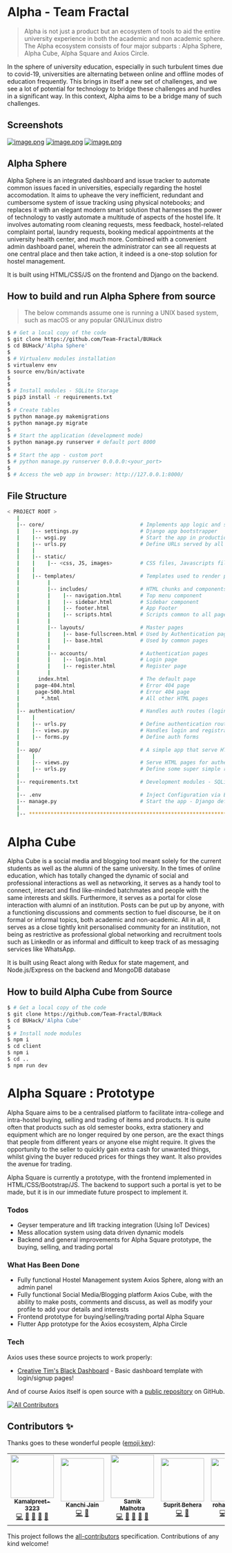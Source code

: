 # Alpha - Team Fractal

> Alpha is not just a product but an ecosystem of tools to aid the entire university experience in both the academic and non academic sphere. The Alpha ecosystem consists of four major subparts : Alpha Sphere, Alpha Cube, Alpha Square and Axios Circle.

In the sphere of university education, especially in such turbulent times due to covid-19, universities are alternating between online and offline modes of education frequently. This brings in itself a new set of challenges, and we see a lot of potential for technology to bridge these challenges and hurdles in a significant way. In this context, Alpha aims to be a bridge many of such challenges.


## Screenshots 

[![image.png](https://i.postimg.cc/J4MH4CLC/image.png)](https://postimg.cc/MX3pd4H9)
[![image.png](https://i.postimg.cc/02TGCBgt/image.png)](https://postimg.cc/jLhJxvSN)
[![image.png](https://i.postimg.cc/sXH7Gn94/image.png)](https://postimg.cc/34pdPFqk)


## Alpha Sphere

Alpha Sphere is an integrated dashboard and issue tracker to automate common issues faced in universities, especially regarding the hostel accomodation. It aims to upheave the very inefficient, redundant and cumbersome system of issue tracking using physical notebooks; and replaces it with an elegant modern smart solution that harnesses the power of technology to vastly automate a multitude of aspects of the hostel life. It involves automating room cleaning requests, mess feedback, hostel-related complaint portal, laundry requests, booking medical appointments at the university health center, and much more. Combined with a convenient admin dashboard panel, wherein the administrator can see all requests at one central place and then take action, it indeed is a one-stop solution for hostel management.

It is built using HTML/CSS/JS on the frontend and Django on the backend.

## How to build and run Alpha Sphere from source

> The below commands assume one is running a UNIX based system, such as macOS or any popular GNU/Linux distro

```bash
$ # Get a local copy of the code
$ git clone https://github.com/Team-Fractal/BUHack
$ cd BUHack/'Alpha Sphere'
$
$ # Virtualenv modules installation
$ virtualenv env
$ source env/bin/activate
$
$
$ # Install modules - SQLite Storage
$ pip3 install -r requirements.txt
$
$ # Create tables
$ python manage.py makemigrations
$ python manage.py migrate
$
$ # Start the application (development mode)
$ python manage.py runserver # default port 8000
$
$ # Start the app - custom port
$ # python manage.py runserver 0.0.0.0:<your_port>
$
$ # Access the web app in browser: http://127.0.0.1:8000/
```

## File Structure

```bash
< PROJECT ROOT >
   |
   |-- core/                               # Implements app logic and serve the static assets
   |    |-- settings.py                    # Django app bootstrapper
   |    |-- wsgi.py                        # Start the app in production
   |    |-- urls.py                        # Define URLs served by all apps/nodes
   |    |
   |    |-- static/
   |    |    |-- <css, JS, images>         # CSS files, Javascripts files
   |    |
   |    |-- templates/                     # Templates used to render pages
   |         |
   |         |-- includes/                 # HTML chunks and components
   |         |    |-- navigation.html      # Top menu component
   |         |    |-- sidebar.html         # Sidebar component
   |         |    |-- footer.html          # App Footer
   |         |    |-- scripts.html         # Scripts common to all pages
   |         |
   |         |-- layouts/                  # Master pages
   |         |    |-- base-fullscreen.html # Used by Authentication pages
   |         |    |-- base.html            # Used by common pages
   |         |
   |         |-- accounts/                 # Authentication pages
   |         |    |-- login.html           # Login page
   |         |    |-- register.html        # Register page
   |         |
   |      index.html                       # The default page
   |     page-404.html                     # Error 404 page
   |     page-500.html                     # Error 404 page
   |       *.html                          # All other HTML pages
   |
   |-- authentication/                     # Handles auth routes (login and register)
   |    |
   |    |-- urls.py                        # Define authentication routes  
   |    |-- views.py                       # Handles login and registration  
   |    |-- forms.py                       # Define auth forms  
   |
   |-- app/                                # A simple app that serve HTML files
   |    |
   |    |-- views.py                       # Serve HTML pages for authenticated users
   |    |-- urls.py                        # Define some super simple routes  
   |
   |-- requirements.txt                    # Development modules - SQLite storage
   |
   |-- .env                                # Inject Configuration via Environment
   |-- manage.py                           # Start the app - Django default start script
   |
   |-- ************************************************************************
```

# Alpha Cube

Alpha Cube is a social media and blogging tool meant solely for the current students as well as the alumni of the same university. In the times of online education, which has totally changed the dynamic of social and professional interactions as well as networking, it serves as a handy tool to connect, interact and find like-minded batchmates and people with the same interests and skills. Furthermore, it serves as a portal for close interaction with alumni of an institution. Posts can be put up by anyone, with a functioning discussions and comments section to fuel discourse, be it on formal or informal topics, both academic and non-academic. All in all, it serves as a close tightly knit personalised community for an institution, not being as restrictive as professional global networking and recruitment tools such as LinkedIn or as informal and difficult to keep track of as messaging services like WhatsApp.

It is built using React along with Redux for state magement, and Node.js/Express on the backend and MongoDB database

## How to build Alpha Cube from Source

```bash
$ # Get a local copy of the code
$ git clone https://github.com/Team-Fractal/BUHack
$ cd BUHack/'Alpha Cube'
$
$ # Install node modules
$ npm i
$ cd client
$ npm i
$ cd ..
$ npm run dev
```

# Alpha Square : Prototype

Alpha Square aims to be a centralised platform to facilitate intra-college and intra-hostel buying, selling and trading of items and products. It is quite often that products such as old semester books, extra stationery and equipment which are no longer required by one person, are the exact things that people from different years or anyone else might require. It gives the opportunity to the seller to quickly gain extra cash for unwanted things, whilst giving the buyer reduced prices for things they want. It also provides the avenue for trading. 

Alpha Square is currently a prototype, with the frontend implemented in HTML/CSS/Bootstrap/JS. The backend to support such a portal is yet to be made, but it is in our immediate future prospect to implement it.


### Todos

 - Geyser temperature and lift tracking integration (Using IoT Devices)
 - Mess allocation system using data driven dynamic models
 - Backend and general improvements for Alpha Square prototype, the buying, selling, and trading portal


### What Has Been Done

 - Fully functional Hostel Management system Axios Sphere, along with an admin panel 
 - Fully functional Social Media/Blogging platform Axios Cube, with the ability to make posts, comments and discuss, as well as modify your profile to add your details and interests
 - Frontend prototype for buying/selling/trading portal Alpha Square
 - Flutter App prototype for the Axios ecosystem, Alpha Circle
 
 ### Tech
Axios uses these source projects to work properly:

* [Creative Tim's Black Dashboard](https://github.com/creativetimofficial/black-dashboard) - Basic dashboard template with login/signup pages!

And of course Axios itself is open source with a [public repository](https://github.com/Team-Segmentation-Fault/Hacko-10-SegmentationFault) on GitHub.




<!-- ALL-CONTRIBUTORS-BADGE:START - Do not remove or modify this section -->
[![All Contributors](https://img.shields.io/badge/all_contributors-5-orange.svg?style=flat-square)](#contributors-)
<!-- ALL-CONTRIBUTORS-BADGE:END -->
## Contributors ✨

Thanks goes to these wonderful people ([emoji key](https://allcontributors.org/docs/en/emoji-key)):

<!-- ALL-CONTRIBUTORS-LIST:START - Do not remove or modify this section -->
<!-- prettier-ignore-start -->
<!-- markdownlint-disable -->
<table>
  <tr>
    <td align="center"><a href="https://github.com/Kamalpreet-3223"><img src="https://avatars.githubusercontent.com/u/73851933?v=4?s=100" width="100px;" alt=""/><br /><sub><b>Kamalpreet-3223</b></sub></a><br /><a href="https://github.com/Team-Segmentation-Fault/Hacko-10-SegmentationFault/commits?author=Kamalpreet-3223" title="Code">💻</a> <a href="#design-Kamalpreet-3223" title="Design">🎨</a> <a href="#ideas-Kamalpreet-3223" title="Ideas, Planning, & Feedback">🤔</a> <a href="https://github.com/Team-Segmentation-Fault/Hacko-10-SegmentationFault/pulls?q=is%3Apr+reviewed-by%3AKamalpreet-3223" title="Reviewed Pull Requests">👀</a> <a href="#projectManagement-Kamalpreet-3223" title="Project Management">📆</a></td>
    <td align="center"><a href="https://www.linkedin.com/in/kanchi-jain-6475881b5"><img src="https://avatars.githubusercontent.com/u/68802268?v=4?s=100" width="100px;" alt=""/><br /><sub><b>Kanchi Jain</b></sub></a><br /><a href="https://github.com/Team-Segmentation-Fault/Hacko-10-SegmentationFault/commits?author=kanchi2438" title="Code">💻</a> <a href="#design-kanchi2438" title="Design">🎨</a></td>
    <td align="center"><a href="https://github.com/Samikmalhotra"><img src="https://avatars.githubusercontent.com/u/72279316?v=4?s=100" width="100px;" alt=""/><br /><sub><b>Samik Malhotra</b></sub></a><br /><a href="https://github.com/Team-Segmentation-Fault/Hacko-10-SegmentationFault/commits?author=Samikmalhotra" title="Code">💻</a> <a href="#design-Samikmalhotra" title="Design">🎨</a> <a href="#ideas-Samikmalhotra" title="Ideas, Planning, & Feedback">🤔</a> <a href="#projectManagement-Samikmalhotra" title="Project Management">📆</a> <a href="#maintenance-Samikmalhotra" title="Maintenance">🚧</a></td>
    <td align="center"><a href="https://github.com/SupritBehera"><img src="https://avatars.githubusercontent.com/u/17498636?v=4?s=100" width="100px;" alt=""/><br /><sub><b>Suprit Behera</b></sub></a><br /><a href="https://github.com/Team-Segmentation-Fault/Hacko-10-SegmentationFault/commits?author=SupritBehera" title="Code">💻</a> <a href="#design-SupritBehera" title="Design">🎨</a></td>
    <td align="center"><a href="https://github.com/rohangupta91"><img src="https://avatars.githubusercontent.com/u/74780244?v=4?s=100" width="100px;" alt=""/><br /><sub><b>rohangupta91</b></sub></a><br /><a href="https://github.com/Team-Segmentation-Fault/Hacko-10-SegmentationFault/commits?author=rohangupta91" title="Code">💻</a> <a href="#design-rohangupta91" title="Design">🎨</a> <a href="#talk-rohangupta91" title="Talks">📢</a> <a href="#ideas-rohangupta91" title="Ideas, Planning, & Feedback">🤔</a></td>
  </tr>
</table>

<!-- markdownlint-restore -->
<!-- prettier-ignore-end -->

<!-- ALL-CONTRIBUTORS-LIST:END -->

This project follows the [all-contributors](https://github.com/all-contributors/all-contributors) specification. Contributions of any kind welcome!
